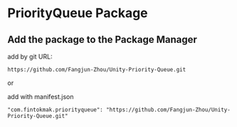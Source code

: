 # PriorityQueue Package

## Add the package to the Package Manager

add by git URL:

`https://github.com/Fangjun-Zhou/Unity-Priority-Queue.git`

or

add with manifest.json

`"com.fintokmak.priorityqueue": "https://github.com/Fangjun-Zhou/Unity-Priority-Queue.git"`

